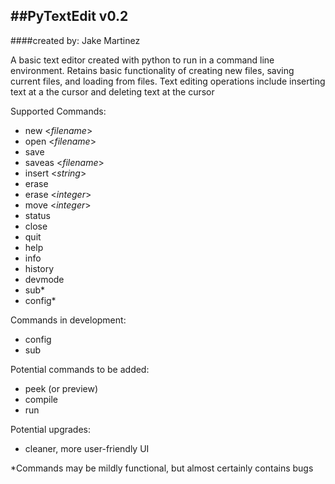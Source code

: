 ##PyTextEdit v0.2
-----------------------------
####created by: Jake Martinez

A basic text editor created with python to run in a command line
environment. Retains basic functionality of creating new files,
saving current files, and loading from files. Text editing operations
include inserting text at a the cursor and deleting text at the cursor

Supported Commands: 
- new <*filename*>
- open <*filename*>
- save 
- saveas <*filename*>
- insert <*string*>
- erase
- erase <*integer*>
- move <*integer*> 
- status
- close
- quit
- help
- info
- history
- devmode
- sub*
- config*

Commands in development:
- config
- sub

Potential commands to be added:
- peek (or preview)
- compile
- run

Potential upgrades:
- cleaner, more user-friendly UI

*Commands may be mildly functional, but almost certainly contains bugs